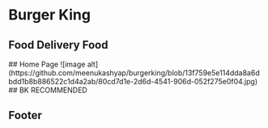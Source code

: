 <h1>Burger King</h1>
<h2>Food Delivery Food</h2>
## Home Page
 ![image alt](https://github.com/meenukashyap/burgerking/blob/13f759e5e114dda8a6dbdd1b8b886522c1d4a2ab/80cd7d1e-2d6d-4541-906d-052f275e0f04.jpg)
 ## BK RECOMMENDED

 ## Footer


